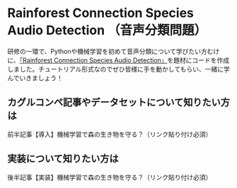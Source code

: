 # Rainforest Connection Species Audio Detection （音声分類問題）

研修の一環で、Pythonや機械学習を初めて音声分類について学びたい方むけに、[「Rainforest Connection Species Audio Detection」](https://www.kaggle.com/c/rfcx-species-audio-detection)を題材にコードを作成しました。チュートリアル形式なのでぜひ皆様に手を動かしてもらい、一緒に学んでいきましょう！

## カグルコンペ記事やデータセットについて知りたい方は
前半記事【導入】機械学習で森の生き物を守る？（リンク貼り付け必須）

## 実装について知りたい方は
後半記事【実装】機械学習で森の生き物を守る？（リンク貼り付け必須）
